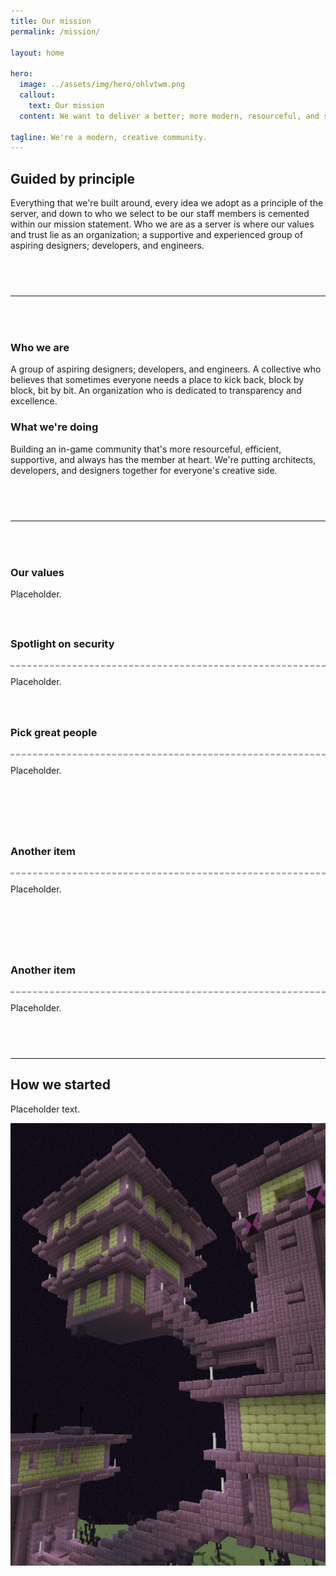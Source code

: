```yaml
---
title: Our mission
permalink: /mission/

layout: home

hero:
  image: ../assets/img/hero/ohlvtwm.png
  callout:
    text: Our mission
  content: We want to deliver a better; more modern, resourceful, and secure server experience for everyone.

tagline: We're a modern, creative community.
---
```


## Guided by principle
Everything that we're built around, every idea we adopt as a principle of the server, and down to who we select to be our staff members is cemented within our mission statement. Who we are as a server is where our values and trust lie as an organization; a supportive and experienced group of aspiring designers; developers, and engineers.

<hr style="margin-top: 4.5rem; margin-bottom: 4.5rem;">

<div class="usa-grid-full">
    <div class="usa-width-one-half">
      <h3>Who we are</h3>
      <p>A group of aspiring designers; developers, and engineers. A collective who believes that sometimes everyone needs a place to kick back, block by block, bit by bit. An organization who is dedicated to transparency and excellence.</p>
    </div>
    <div class="usa-width-one-half">
      <h3>What we're doing</h3>
      <p>Building an in-game community that's more resourceful, efficient, supportive, and always has the member at heart. We're putting architects, developers, and designers together for everyone's creative side.</p>
    </div>
</div>

<hr style="margin-top: 4.5rem; margin-bottom: 4.5rem;">

### Our values
Placeholder.

<div class="usa-grid-full">
        <div class="usa-width-one-half">
          <div class="usa-grid" style="padding-top: 1.5rem !important; padding: 0;">
            <div class="usa-width-one-sixth" style="max-width: 13rem;">
              <span style="color: #0071bc;">
                <i aria-hidden="true" class="fas fa-lock fa-4x"></i>
              </span>
            </div>
            <div class="usa-width-five-sixths footer-content">
              <h3>Spotlight on security</h3>
              <hr style="margin-top: 1.5rem; border-top: 3px dashed #aeb0b5; background: #fff; color: #fff">
              <p style="margin-bottom: 1rem; max-width: 65rem;">Placeholder.</p>
                </div>
          </div>
        </div>
        <div class="usa-width-one-half">
          <div class="usa-grid" style="padding-top: 1.5rem !important; padding: 0;">
            <div class="usa-width-one-sixth" style="max-width: 13rem;">
              <span style="color: #0071bc;">
                <i aria-hidden="true" class="fas fa-user fa-4x"></i>
              </span>
            </div>
            <div class="usa-width-five-sixths footer-content">
              <h3>Pick great people</h3>
              <hr style="margin-top: 1.5rem; border-top: 3px dashed #aeb0b5; background: #fff; color: #fff">
              <p style="margin-bottom: 1rem; max-width: 65rem;">Placeholder.</p>
                </div>
          </div>
        </div>
</div>

<div class="usa-grid-full">
        <div class="usa-width-one-half">
          <div class="usa-grid" style="padding-top: 4.5rem !important; padding: 0;">
            <div class="usa-width-one-sixth" style="max-width: 13rem;">
              <span style="color: #0071bc;">
                <i aria-hidden="true" class="fas fa-blender fa-4x"></i>
              </span>
            </div>
            <div class="usa-width-five-sixths footer-content">
              <h3>Another item</h3>
              <hr style="margin-top: 1.5rem; border-top: 3px dashed #aeb0b5; background: #fff; color: #fff">
              <p style="margin-bottom: 1rem; max-width: 65rem;">Placeholder.</p>
                </div>
          </div>
        </div>
        <div class="usa-width-one-half">
          <div class="usa-grid" style="padding-top: 4.5rem !important; padding: 0;">
            <div class="usa-width-one-sixth" style="max-width: 13rem;">
              <span style="color: #0071bc;">
                <i aria-hidden="true" class="fas fa-blender fa-4x"></i>
              </span>
            </div>
            <div class="usa-width-five-sixths footer-content">
              <h3>Another item</h3>
              <hr style="margin-top: 1.5rem; border-top: 3px dashed #aeb0b5; background: #fff; color: #fff">
              <p style="margin-bottom: 1rem; max-width: 65rem;">Placeholder.</p>
                </div>
          </div>
        </div>
</div>

<hr style="margin-top: 4.5rem;">

## How we started
<div class="usa-grid-full">
        <div class="usa-width-one-half">
            <p>Placeholder text.</p>
        </div>
        <div class="usa-width-one-half">
            <img src="../assets/img/mission-splash.png" alt="">   
        </div>
</div>
